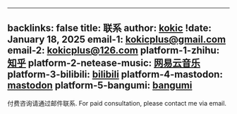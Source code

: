 
---
backlinks: false
title: 联系
author: [kokic](/kokic.md)
!date: January 18, 2025
email-1: [kokicplus@gmail.com](mailto:kokicplus@gmail.com)
email-2: [kokicplus@126.com](mailto:kokicplus@126.com)
platform-1-zhihu: [知乎](https://www.zhihu.com/people/kokic-86)
platform-2-netease-music: [网易云音乐](https://music.163.com/#/user/home?id=411742542)
platform-3-bilibili: [bilibili](https://space.bilibili.com/14411894)
platform-4-mastodon: [mastodon](https://mathstodon.xyz/@kokic)
platform-5-bangumi: [bangumi](https://bangumi.tv/user/995735)
---

付费咨询请通过邮件联系. For paid consultation, please contact me via email.
